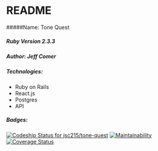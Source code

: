 # README

#####Name: Tone Quest

##### Ruby Version 2.3.3

##### Author: Jeff Comer

##### Technologies:
* Ruby on Rails
* React.js
* Postgres
* API

##### Badges:

[ ![Codeship Status for jsc215/tone-quest](https://app.codeship.com/projects/266a4440-bee0-0135-926e-72379a217d2f/status?branch=master)](https://app.codeship.com/projects/259936)
[![Maintainability](https://api.codeclimate.com/v1/badges/b55f49d8aa9d47fc4a3f/maintainability)](https://codeclimate.com/github/jsc215/tone-quest/maintainability)
[![Coverage Status](https://coveralls.io/repos/github/jsc215/tone-quest/badge.svg?branch=master)](https://coveralls.io/github/jsc215/tone-quest?branch=master)
